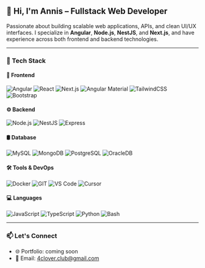 ## 👋 Hi, I'm Annis – Fullstack Web Developer

Passionate about building scalable web applications, APIs, and clean UI/UX interfaces. I specialize in **Angular**, **Node.js**, **NestJS**, and **Next.js**, and have experience across both frontend and backend technologies.

---

### 🚀 Tech Stack

#### 🧠 Frontend
![Angular](https://img.shields.io/badge/Angular-DD0031?style=for-the-badge&logo=angular&logoColor=white)
![React](https://img.shields.io/badge/React-20232A?style=for-the-badge&logo=react)
![Next.js](https://img.shields.io/badge/Next.js-000000?style=for-the-badge&logo=next.js)
![Angular Material](https://img.shields.io/badge/Angular%20Material-757575?style=for-the-badge&logo=angular&logoColor=white)
![TailwindCSS](https://img.shields.io/badge/TailwindCSS-06B6D4?style=for-the-badge&logo=tailwindcss)
![Bootstrap](https://img.shields.io/badge/Bootstrap-7952B3?style=for-the-badge&logo=bootstrap&logoColor=white)

#### ⚙️ Backend
![Node.js](https://img.shields.io/badge/Node.js-339933?style=for-the-badge&logo=node.js)
![NestJS](https://img.shields.io/badge/NestJS-E0234E?style=for-the-badge&logo=nestjs&logoColor=white)
![Express](https://img.shields.io/badge/Express-000000?style=for-the-badge&logo=express&logoColor=white)

#### 🛢️ Database
![MySQL](https://img.shields.io/badge/MySQL-00758F?style=for-the-badge&logo=mysql)
![MongoDB](https://img.shields.io/badge/MongoDB-4EA94B?style=for-the-badge&logo=mongodb)
![PostgreSQL](https://img.shields.io/badge/PostgreSQL-336791?style=for-the-badge&logo=postgresql)
![OracleDB](https://img.shields.io/badge/Oracle-F80000?style=for-the-badge&logo=oracle)

#### 🛠️ Tools & DevOps
![Docker](https://img.shields.io/badge/Docker-2496ED?style=for-the-badge&logo=docker)
![GIT](https://img.shields.io/badge/Git-F05032?style=for-the-badge&logo=git)
![VS Code](https://img.shields.io/badge/VSCode-007ACC?style=for-the-badge&logo=visual-studio-code)
![Cursor](https://img.shields.io/badge/Cursor%20IDE-2E2E2E?style=for-the-badge&logo=cursor&logoColor=white)

#### 💻 Languages
![JavaScript](https://img.shields.io/badge/JavaScript-F7DF1E?style=for-the-badge&logo=javascript&logoColor=black)
![TypeScript](https://img.shields.io/badge/TypeScript-3178C6?style=for-the-badge&logo=typescript)
![Python](https://img.shields.io/badge/Python-3776AB?style=for-the-badge&logo=python)
![Bash](https://img.shields.io/badge/Bash-4EAA25?style=for-the-badge&logo=gnubash&logoColor=white)

---

### 📫 Let's Connect
- 🌐 Portfolio: coming soon
- 📧 Email: 4clover.club@gmail.com
